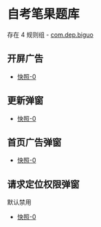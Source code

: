 # 自考笔果题库

存在 4 规则组 - [com.dep.biguo](/src/apps/com.dep.biguo.ts)

## 开屏广告

- [快照-0](https://i.gkd.li/import/import/12708763)

## 更新弹窗

- [快照-0](https://i.gkd.li/import/import/12708751)

## 首页广告弹窗

- [快照-0](https://i.gkd.li/import/import/12708756)

## 请求定位权限弹窗

默认禁用

- [快照-0](https://i.gkd.li/import/import/12708770)
